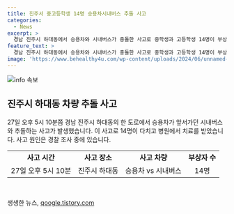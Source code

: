 ```yaml
---
title: 진주서 중고등학생 14명 승용차시내버스 추돌 사고
categories:
  - News
excerpt: >
  경남 진주시 하대동에서 승용차와 시내버스가 충돌한 사고로 중학생과 고등학생 14명이 부상을 입었고, 병원에서 치료를 받았습니다. 사고 원인은 승용차의 차선 변경으로 추정되며, 경찰이 조사 중에 있습니다.
feature_text: >
  경남 진주시 하대동에서 승용차와 시내버스가 충돌한 사고로 중학생과 고등학생 14명이 부상을 입었고, 병원에서 치료를 받았습니다. 사고 원인은 승용차의 차선 변경으로 추정되며, 경찰이 조사 중에 있습니다.
image: 'https://www.behealthy4u.com/wp-content/uploads/2024/06/unnamed-file.png'
---
```


<p><img src="https://www.behealthy4u.com/wp-content/uploads/2024/06/unnamed-file.png" alt="info 속보" /></p>

<h2 data-ke-size="size26">진주시 하대동 차량 추돌 사고</h2>

<p data-ke-size="size16">27일 오후 5시 10분쯤 경남 진주시 하대동의 한 도로에서 승용차가 앞서가던 시내버스와 추돌하는 사고가 발생했습니다. 이 사고로 14명이 다치고 병원에서 치료를 받았습니다. 사고 원인은 경찰 조사 중에 있습니다.</p>

<table>
   <tbody>
      <tr>
         <td style="text-align: center; height: 17px;"><b>사고 시간</b></td>
         <td style="text-align: center; height: 17px;"><b>사고 장소</b></td>
         <td style="text-align: center; height: 17px;"><b>사고 차량</b></td>
         <td style="text-align: center; height: 17px;"><b>부상자 수</b></td>
      </tr>
      <tr>
         <td style="text-align: center; height: 17px;">27일 오후 5시 10분</td>
         <td style="text-align: center; height: 17px;">진주시 하대동</td>
         <td style="text-align: center; height: 17px;">승용차 vs 시내버스</td>
         <td style="text-align: center; height: 17px;">14명</td>
      </tr>
   </tbody>
</table>

<p data-ke-size="size16">&nbsp;</p>
생생한 뉴스, <a href="https://qoogle.tistory.com" rel="dofollow">qoogle.tistory.com</a>


